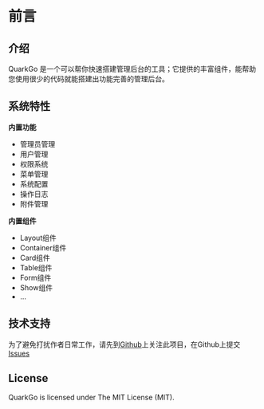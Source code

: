 # 前言

## 介绍
QuarkGo 是一个可以帮你快速搭建管理后台的工具；它提供的丰富组件，能帮助您使用很少的代码就能搭建出功能完善的管理后台。

## 系统特性

**内置功能**
* 管理员管理
* 用户管理
* 权限系统
* 菜单管理
* 系统配置
* 操作日志
* 附件管理

**内置组件**
* Layout组件
* Container组件
* Card组件
* Table组件
* Form组件
* Show组件
* ...

## 技术支持
为了避免打扰作者日常工作，请先到[Github](https://github.com/quarkcms/quark-go)上关注此项目，在Github上提交[Issues](https://github.com/quarkcms/quark-go/issues)

## License
QuarkGo is licensed under The MIT License (MIT).